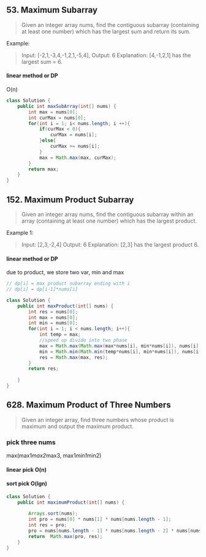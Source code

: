 ## 53. Maximum Subarray

> Given an integer array nums, find the contiguous subarray (containing at least one number) which has the largest sum and return its sum.

Example:
> Input: [-2,1,-3,4,-1,2,1,-5,4],
> Output: 6
> Explanation: [4,-1,2,1] has the largest sum = 6.


#### linear method or DP
O(n)

```java
class Solution {
    public int maxSubArray(int[] nums) {
        int max = nums[0];
        int curMax = nums[0];
        for(int i = 1; i< nums.length; i ++){
            if(curMax < 0){
                curMax = nums[i];
            }else{
                curMax += nums[i];
            }
            max = Math.max(max, curMax);
        }
        return max;
    }
}
```



## 152. Maximum Product Subarray

> Given an integer array nums, find the contiguous subarray within an array (containing at least one number) which has the largest product.

Example 1:
> Input: [2,3,-2,4]
> Output: 6
> Explanation: [2,3] has the largest product 6.

#### linear method or DP
due to product, we store two var, min and max

```java
// dp[i] = max product subarray ending with i 
// dp[i] = dp[i-1]*nums[i]

class Solution {
    public int maxProduct(int[] nums) {
        int res = nums[0];
        int max = nums[0];
        int min = nums[0];
        for(int i = 1; i < nums.length; i++){
            int temp = max;
            //speed up divide into two phase
            max = Math.max(Math.max(max*nums[i], min*nums[i]), nums[i]);
            min = Math.min(Math.min(temp*nums[i], min*nums[i]), nums[i]);
            res = Math.max(max, res);
        }
        return res;
        
    }
}
```


## 628. Maximum Product of Three Numbers

> Given an integer array, find three numbers whose product is maximum and output the maximum product.

### pick three nums
max(max1*max2*max3, max1*min1*min2)

#### linear pick O(n)
#### sort pick O(lgn)
```java
class Solution {
    public int maximumProduct(int[] nums) {
        
        Arrays.sort(nums);
        int pro = nums[0] * nums[1] * nums[nums.length - 1];
        int res = pro;
        pro = nums[nums.length - 1] * nums[nums.length - 2] * nums[nums.length - 3];
        return  Math.max(pro, res);
    }
}
```